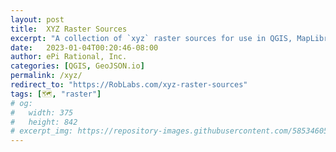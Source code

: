 ```yaml
---
layout: post
title:  XYZ Raster Sources
excerpt: "A collection of `xyz` raster sources for use in QGIS, MapLibre, or Mapbox Styles."
date:   2023-01-04T00:20:46-08:00
author: ePi Rational, Inc.
categories: [QGIS, GeoJSON.io]
permalink: /xyz/
redirect_to: "https://RobLabs.com/xyz-raster-sources"
tags: [🗺️, "raster"]
# og:
#   width: 375
#   height: 842
# excerpt_img: https://repository-images.githubusercontent.com/585346053/d60e0053-90c1-405f-aa06-da400d7a2e30
---
```

